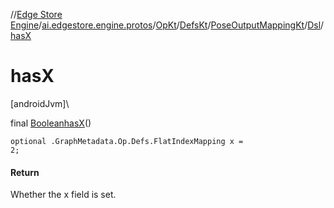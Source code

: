 //[Edge Store Engine](../../../../../../index.md)/[ai.edgestore.engine.protos](../../../../index.md)/[OpKt](../../../index.md)/[DefsKt](../../index.md)/[PoseOutputMappingKt](../index.md)/[Dsl](index.md)/[hasX](has-x.md)

# hasX

[androidJvm]\

final [Boolean](https://developer.android.com/reference/kotlin/java/lang/Boolean.html)[hasX](has-x.md)()

<code>optional .GraphMetadata.Op.Defs.FlatIndexMapping x = 2;</code>

#### Return

Whether the x field is set.
